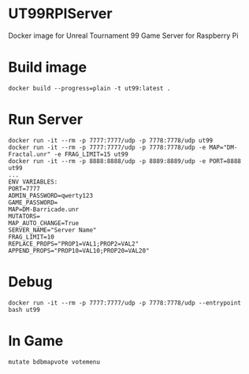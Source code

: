 # UT99RPIServer
Docker image for Unreal Tournament 99 Game Server for Raspberry Pi

# Build image
```
docker build --progress=plain -t ut99:latest .
```
# Run Server
```
docker run -it --rm -p 7777:7777/udp -p 7778:7778/udp ut99
docker run -it --rm -p 7777:7777/udp -p 7778:7778/udp -e MAP="DM-Fractal.unr" -e FRAG_LIMIT=15 ut99
docker run -it --rm -p 8888:8888/udp -p 8889:8889/udp -e PORT=8888 ut99
...
ENV VARIABLES:
PORT=7777
ADMIN_PASSWORD=qwerty123
GAME_PASSWORD=
MAP=DM-Barricade.unr
MUTATORS=
MAP_AUTO_CHANGE=True
SERVER_NAME="Server Name"
FRAG_LIMIT=10
REPLACE_PROPS="PROP1=VAL1;PROP2=VAL2"
APPEND_PROPS="PROP10=VAL10;PROP20=VAL20"
```

# Debug
```
docker run -it --rm -p 7777:7777/udp -p 7778:7778/udp --entrypoint bash ut99
```
# In Game
```
mutate bdbmapvote votemenu
```
